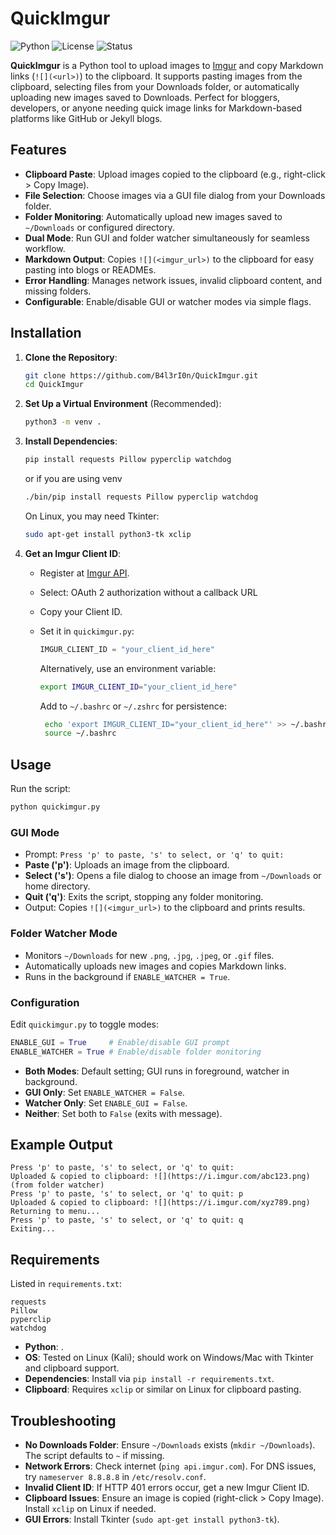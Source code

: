 # QuickImgur

![Python](https://img.shields.io/badge/python-3%2B-blue)
![License](https://img.shields.io/badge/license-MIT-green)
![Status](https://img.shields.io/badge/status-active-brightgreen)

**QuickImgur** is a Python tool to upload images to [Imgur](https://imgur.com) and copy Markdown links (`![](<url>)`) to the clipboard. It supports pasting images from the clipboard, selecting files from your Downloads folder, or automatically uploading new images saved to Downloads. Perfect for bloggers, developers, or anyone needing quick image links for Markdown-based platforms like GitHub or Jekyll blogs.

## Features

- **Clipboard Paste**: Upload images copied to the clipboard (e.g., right-click > Copy Image).
- **File Selection**: Choose images via a GUI file dialog from your Downloads folder.
- **Folder Monitoring**: Automatically upload new images saved to `~/Downloads` or configured directory.
- **Dual Mode**: Run GUI and folder watcher simultaneously for seamless workflow.
- **Markdown Output**: Copies `![](<imgur_url>)` to the clipboard for easy pasting into blogs or READMEs.
- **Error Handling**: Manages network issues, invalid clipboard content, and missing folders.
- **Configurable**: Enable/disable GUI or watcher modes via simple flags.

## Installation

1. **Clone the Repository**:
   ```bash
   git clone https://github.com/B4l3rI0n/QuickImgur.git
   cd QuickImgur

2. **Set Up a Virtual Environment** (Recommended):
   ```bash
   python3 -m venv .
   ```
4. **Install Dependencies**:
   ```bash
   pip install requests Pillow pyperclip watchdog
   ```
   or if you are using venv
   ```bash
   ./bin/pip install requests Pillow pyperclip watchdog
   ```
   On Linux, you may need Tkinter:
   ```bash
   sudo apt-get install python3-tk xclip
   ```

6. **Get an Imgur Client ID**:
   - Register at [Imgur API](https://api.imgur.com/oauth2/addclient).
   - Select: OAuth 2 authorization without a callback URL
   - Copy your Client ID.
   - Set it in `quickimgur.py`:
     
        ```python
        IMGUR_CLIENT_ID = "your_client_id_here"
        ```
        Alternatively, use an environment variable:
        ```bash
        export IMGUR_CLIENT_ID="your_client_id_here"
        ```
        Add to `~/.bashrc` or `~/.zshrc` for persistence:
        ```bash
         echo 'export IMGUR_CLIENT_ID="your_client_id_here"' >> ~/.bashrc
         source ~/.bashrc
        ```
     
## Usage

Run the script:
```bash
python quickimgur.py
```

### GUI Mode
- Prompt: `Press 'p' to paste, 's' to select, or 'q' to quit:`
- **Paste ('p')**: Uploads an image from the clipboard.
- **Select ('s')**: Opens a file dialog to choose an image from `~/Downloads` or home directory.
- **Quit ('q')**: Exits the script, stopping any folder monitoring.
- Output: Copies `![](<imgur_url>)` to the clipboard and prints results.

### Folder Watcher Mode
- Monitors `~/Downloads` for new `.png`, `.jpg`, `.jpeg`, or `.gif` files.
- Automatically uploads new images and copies Markdown links.
- Runs in the background if `ENABLE_WATCHER = True`.

### Configuration
Edit `quickimgur.py` to toggle modes:
```python
ENABLE_GUI = True     # Enable/disable GUI prompt
ENABLE_WATCHER = True # Enable/disable folder monitoring
```
- **Both Modes**: Default setting; GUI runs in foreground, watcher in background.
- **GUI Only**: Set `ENABLE_WATCHER = False`.
- **Watcher Only**: Set `ENABLE_GUI = False`.
- **Neither**: Set both to `False` (exits with message).

## Example Output
```
Press 'p' to paste, 's' to select, or 'q' to quit: 
Uploaded & copied to clipboard: ![](https://i.imgur.com/abc123.png) (from folder watcher)
Press 'p' to paste, 's' to select, or 'q' to quit: p
Uploaded & copied to clipboard: ![](https://i.imgur.com/xyz789.png)
Returning to menu...
Press 'p' to paste, 's' to select, or 'q' to quit: q
Exiting...
```

## Requirements
Listed in `requirements.txt`:
```
requests
Pillow
pyperclip
watchdog
```
- **Python**: .
- **OS**: Tested on Linux (Kali); should work on Windows/Mac with Tkinter and clipboard support.
- **Dependencies**: Install via `pip install -r requirements.txt`.
- **Clipboard**: Requires `xclip` or similar on Linux for clipboard pasting.

## Troubleshooting
- **No Downloads Folder**: Ensure `~/Downloads` exists (`mkdir ~/Downloads`). The script defaults to `~` if missing.
- **Network Errors**: Check internet (`ping api.imgur.com`). For DNS issues, try `nameserver 8.8.8.8` in `/etc/resolv.conf`.
- **Invalid Client ID**: If HTTP 401 errors occur, get a new Imgur Client ID.
- **Clipboard Issues**: Ensure an image is copied (right-click > Copy Image). Install `xclip` on Linux if needed.
- **GUI Errors**: Install Tkinter (`sudo apt-get install python3-tk`).
